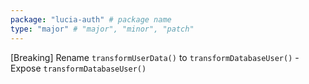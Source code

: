 ```yaml
---
package: "lucia-auth" # package name
type: "major" # "major", "minor", "patch"
---
```


[Breaking] Rename `transformUserData()` to `transformDatabaseUser()` - Expose `transformDatabaseUser()`
